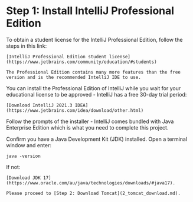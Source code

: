 # Step 1: Install IntelliJ Professional Edition

To obtain a student license for the IntelliJ Professional Edition, follow the steps in this link:

````{admonition} Resource
[IntelliJ Professional Edition student license](https://www.jetbrains.com/community/education/#students)
````

```{tip}
The Professional Edition contains many more features than the free version and is the recommended IntelliJ IDE to use.
```

You can install the Professional Edition of IntelliJ while you wait for your educational license to be approved - 
IntelliJ has a free 30-day trial period:

```{admonition} Resource
[Download IntelliJ 2021.3 IDEA](https://www.jetbrains.com/idea/download/other.html)
```

Follow the prompts of the installer - IntelliJ comes bundled with Java Enterprise Edition which is what you need to 
complete this project.

Confirm you have a Java Development Kit (JDK) installed. Open a terminal window and enter:
```
java -version
```

If not:
```{admonition} Resource
[Download JDK 17](https://www.oracle.com/au/java/technologies/downloads/#java17).
```

```{admonition} What's Next
Please proceed to [Step 2: Download Tomcat](2_tomcat_download.md).
```
